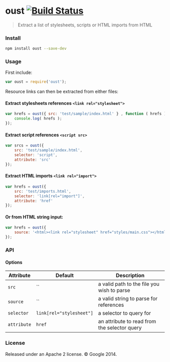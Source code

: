 oust [![Build Status](https://travis-ci.org/addyosmani/oust.svg?branch=master)](https://travis-ci.org/addyosmani/oust)
====

> Extract a list of stylesheets, scripts or HTML imports from HTML

### Install

```sh
npm install oust --save-dev
```

### Usage

First include:

```js
var oust = require('oust');
```

Resource links can then be extracted from either files:

#### Extract stylesheets references `<link rel="stylesheet">`

```js
var hrefs = oust({ src: 'test/sample/index.html' } , function ( hrefs ){
	console.log( hrefs );
});
```

#### Extract script references `<script src>`

```js
var srcs = oust({ 
	src: 'test/sample/index.html', 
	selector: 'script', 
	attribute: 'src'
});
```

#### Extract HTML imports `<link rel="import">`

```js
var hrefs = oust({ 
	src: 'test/imports.html', 
	selector: 'link[rel="import"]', 
	attribute: 'href' 
});
```

#### Or from HTML string input:

```js
var hrefs = oust({ 
	source: '<html><link rel="stylesheet" href="styles/main.css"></html>' 
});
```

### API

#### Options

Attribute       | Default   | Description
---             | ---       | ---
`src`           | ``        | a valid path to the file you wish to parse
`source`        | ``        | a valid string to parse for references
`selector`      | `link[rel="stylesheet"]`        | a selector to query for
`attribute`        | `href`        | an attribute to read from the selector query

### License

Released under an Apache 2 license. © Google 2014.